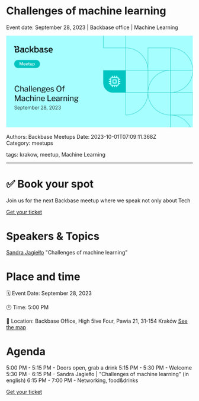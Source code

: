 # Challenges of machine learning

Event date: September 28, 2023 | Backbase office | Machine Learning

![](assets/placeholder.webp)

Authors: Backbase Meetups
Date: 2023-10-01T07:09:11.368Z  
Category: meetups

tags: krakow, meetup, Machine Learning
 
--- 

# ✅ Book your spot

Join us for the next Backbase meetup where we speak not only about Tech

[Get your ticket](https://www.meetup.com/backbase-meetups/)

# Speakers & Topics

[Sandra Jagiełło](https://www.linkedin.com/in/sandrajagiello/)
"Challenges of machine learning"


# Place and time

🗓️ Event Date: September 28, 2023

🕑 Time: 5:00  PM

📍 Location: Backbase Office, High 5ive Four, Pawia 21, 31-154 Kraków
[See the map](https://maps.app.goo.gl/UWpwQ9zNaJBxPLEV9)

# Agenda

5:00 PM - 5:15 PM - Doors open, grab a drink
5:15 PM - 5:30 PM - Welcome
5:30 PM - 6:15 PM - Sandra Jagiełło | "Challenges of machine learning" (in english)
6:15 PM - 7:00 PM - Networking, food&drinks


[Get your ticket](https://www.meetup.com/backbase-meetups/)
